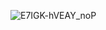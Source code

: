 ![E7IGK-hVEAY_noP](https://user-images.githubusercontent.com/61545957/158003769-f8a83117-18ea-4c63-bacb-bb3755009429.jpg)
